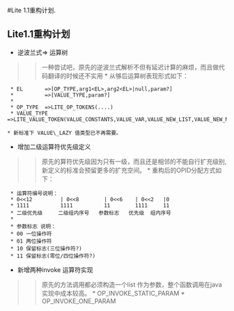 #Lite 1.1重构计划.

## Lite1.1重构计划 ##
  * 逆波兰式=> 运算树
> > 一种尝试吧，原先的逆波兰式解析不但有延迟计算的麻烦，而且做代码翻译的时候还不实用
    * 从够后运算树表现形式如下：
```
 * EL		=>[OP_TYPE,arg1<EL>,arg2<EL>|null,param?]
 *  		=>[VALUE_TYPE,param?]
 * 
 * OP_TYPE	=>LITE_OP_TOKENS(....)
 * VALUE_TYPE	=>LITE_VALUE_TOKEN(VALUE_CONSTANTS,VALUE_VAR,VALUE_NEW_LIST,VALUE_NEW_MAP)
```
    * 新标准下 VALUE\_LAZY 值类型已不再需要。

  * 增加二级运算符优先级定义
> > 原先的算符优先级因为只有一级，而且还是相邻的不能自行扩充级别,新定义的标准会预留更多的扩充空间。
    * 重构后的OPID分配方式如下：
```
 * 运算符编号说明：
 * 0<<12         | 0<<8        | 0<<6    | 0<<2   |0
 * 1111          1111          11        1111     11      
 * 二级优先级     二级组内序号   参数标志   优先级  组内序号
 * 
 * 参数标志 说明：
 * 00 一位操作符
 * 01 两位操作符
 * 10 保留标志(三位操作符?)
 * 11 保留标志(零位/四位操作符?)
```
  * 新增两种invoke 运算符实现
> > 原先的方法调用都必须构造一个list 作为参数，整个函数调用在java实现中成本较高。
    * OP\_INVOKE\_STATIC\_PARAM
    * OP\_INVOKE\_ONE\_PARAM